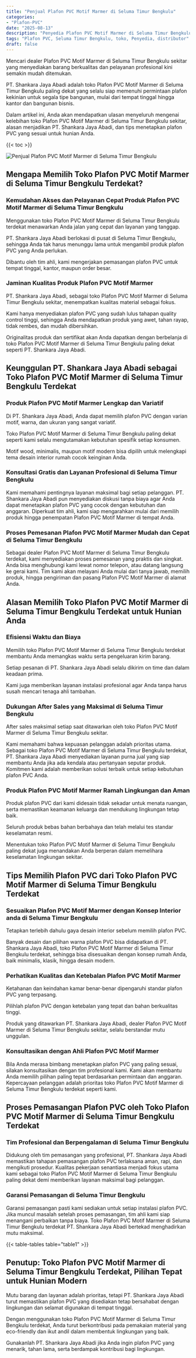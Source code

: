 ```yaml
---
title: "Penjual Plafon PVC Motif Marmer di Seluma Timur Bengkulu"
categories: 
- "Plafon-PVC"
date: "2025-08-13"
description: "Penyedia Plafon PVC Motif Marmer di Seluma Timur Bengkulu untuk hunian, office, serta gerai. Material terbaik, pilihan motif, variasi warna elegan, dengan servis penempatan oleh tenaga ahli ahli serta kepastian resmi!|Jasa distribusi Plafon PVC Motif Marmer di Seluma Timur Bengkulu untuk keperluan tempat tinggal, office, atau ritel, dengan plafon terbaik dan pemasangan oleh tim ahli serta garansi resmi.|Solusi Plafon PVC Motif Marmer di Seluma Timur Bengkulu yang terbukti bagi rumah, office, dan toko, dengan material unggulan dan instalasi oleh tim ahli dan kepastian resmi.|Penyediaan Plafon PVC Motif Marmer di Seluma Timur Bengkulu untuk hunian, perkantoran, serta ritel, beserta plafon terbaik dan penempatan oleh tenaga ahli berpengalaman, disertai beserta kepastian resmi.}"
tags: "Plafon PVC, Seluma Timur Bengkulu, toko, Penyedia, distributor"
draft: false
---
```


Mencari dealer Plafon PVC Motif Marmer di Seluma Timur Bengkulu sekitar yang menyediakan barang berkualitas dan pelayanan profesional kini semakin mudah ditemukan.

PT. Shankara Jaya Abadi adalah toko Plafon PVC Motif Marmer di Seluma Timur Bengkulu paling dekat yang selalu siap memenuhi permintaan plafon kekinian untuk segala tipe bangunan, mulai dari tempat tinggal hingga kantor dan bangunan bisnis.

Dalam artikel ini, Anda akan mendapatkan ulasan menyeluruh mengenai kelebihan toko Plafon PVC Motif Marmer di Seluma Timur Bengkulu sekitar, alasan menjadikan PT. Shankara Jaya Abadi, dan tips menetapkan plafon PVC yang sesuai untuk hunian Anda.

{{< toc >}}

![Penjual Plafon PVC Motif Marmer di Seluma Timur Bengkulu](/images/Plafon-PVC/Penjual-Plafon-PVC-Motif-Marmer-di-Seluma-Timur-Bengkulu.png)


## Mengapa Memilih Toko Plafon PVC Motif Marmer di Seluma Timur Bengkulu Terdekat?

### Kemudahan Akses dan Pelayanan Cepat Produk Plafon PVC Motif Marmer di Seluma Timur Bengkulu

Menggunakan toko Plafon PVC Motif Marmer di Seluma Timur Bengkulu terdekat menawarkan Anda jalan yang cepat dan layanan yang tanggap.

PT. Shankara Jaya Abadi berlokasi di pusat di Seluma Timur Bengkulu, sehingga Anda tak harus menunggu lama untuk mengambil produk plafon PVC yang Anda perlukan.

Dibantu oleh tim ahli, kami mengerjakan pemasangan plafon PVC untuk tempat tinggal, kantor, maupun order besar.

### Jaminan Kualitas Produk Plafon PVC Motif Marmer

PT. Shankara Jaya Abadi, sebagai toko Plafon PVC Motif Marmer di Seluma Timur Bengkulu sekitar, menempatkan kualitas material sebagai fokus.

Kami hanya menyediakan plafon PVC yang sudah lulus tahapan quality control tinggi, sehingga Anda mendapatkan produk yang awet, tahan rayap, tidak rembes, dan mudah dibersihkan.

Originalitas produk dan sertifikat akan Anda dapatkan dengan berbelanja di toko Plafon PVC Motif Marmer di Seluma Timur Bengkulu paling dekat seperti PT. Shankara Jaya Abadi.

## Keunggulan PT. Shankara Jaya Abadi sebagai Toko Plafon PVC Motif Marmer di Seluma Timur Bengkulu Terdekat

### Produk Plafon PVC Motif Marmer Lengkap dan Variatif

Di PT. Shankara Jaya Abadi, Anda dapat memilih plafon PVC dengan varian motif, warna, dan ukuran yang sangat variatif.

Toko Plafon PVC Motif Marmer di Seluma Timur Bengkulu paling dekat seperti kami selalu mengutamakan kebutuhan spesifik setiap konsumen.

Motif wood, minimalis, maupun motif modern bisa dipilih untuk melengkapi tema desain interior rumah cocok keinginan Anda.

### Konsultasi Gratis dan Layanan Profesional di Seluma Timur Bengkulu

Kami memahami pentingnya layanan maksimal bagi setiap pelanggan. PT. Shankara Jaya Abadi pun menyediakan diskusi tanpa biaya agar Anda dapat menetapkan plafon PVC yang cocok dengan kebutuhan dan anggaran. Diperkuat tim ahli, kami siap mengarahkan mulai dari memilih produk hingga penempatan Plafon PVC Motif Marmer di tempat Anda.

### Proses Pemesanan Plafon PVC Motif Marmer Mudah dan Cepat di Seluma Timur Bengkulu

Sebagai dealer Plafon PVC Motif Marmer di Seluma Timur Bengkulu terdekat, kami menyediakan proses pemesanan yang praktis dan singkat. Anda bisa menghubungi kami lewat nomor telepon, atau datang langsung ke gerai kami. Tim kami akan melayani Anda mulai dari tanya jawab, memilih produk, hingga pengiriman dan pasang Plafon PVC Motif Marmer di alamat Anda.

## Alasan Memilih Toko Plafon PVC Motif Marmer di Seluma Timur Bengkulu Terdekat untuk Hunian Anda

### Efisiensi Waktu dan Biaya

Memilih toko Plafon PVC Motif Marmer di Seluma Timur Bengkulu terdekat membantu Anda memangkas waktu serta pengeluaran kirim barang.

Setiap pesanan di PT. Shankara Jaya Abadi selalu dikirim on time dan dalam keadaan prima.

Kami juga memberikan layanan instalasi profesional agar Anda tanpa harus susah mencari tenaga ahli tambahan.

### Dukungan After Sales yang Maksimal di Seluma Timur Bengkulu

After sales maksimal setiap saat ditawarkan oleh toko Plafon PVC Motif Marmer di Seluma Timur Bengkulu sekitar.

Kami memahami bahwa kepuasan pelanggan adalah prioritas utama. Sebagai toko Plafon PVC Motif Marmer di Seluma Timur Bengkulu terdekat, PT. Shankara Jaya Abadi menyediakan layanan purna jual yang siap membantu Anda jika ada kendala atau pertanyaan seputar produk. Komitmen kami adalah memberikan solusi terbaik untuk setiap kebutuhan plafon PVC Anda.

### Produk Plafon PVC Motif Marmer Ramah Lingkungan dan Aman

Produk plafon PVC dari kami didesain tidak sekadar untuk menata ruangan, serta memastikan keamanan keluarga dan mendukung lingkungan tetap baik.

Seluruh produk bebas bahan berbahaya dan telah melalui tes standar keselamatan resmi.

Menentukan toko Plafon PVC Motif Marmer di Seluma Timur Bengkulu paling dekat juga menandakan Anda berperan dalam memelihara keselamatan lingkungan sekitar.

## Tips Memilih Plafon PVC dari Toko Plafon PVC Motif Marmer di Seluma Timur Bengkulu Terdekat

### Sesuaikan Plafon PVC Motif Marmer dengan Konsep Interior anda di Seluma Timur Bengkulu

Tetapkan terlebih dahulu gaya desain interior sebelum memilih plafon PVC.

Banyak desain dan pilihan warna plafon PVC bisa didapatkan di PT. Shankara Jaya Abadi, toko Plafon PVC Motif Marmer di Seluma Timur Bengkulu terdekat, sehingga bisa disesuaikan dengan konsep rumah Anda, baik minimalis, klasik, hingga desain modern.

### Perhatikan Kualitas dan Ketebalan Plafon PVC Motif Marmer

Ketahanan dan keindahan kamar benar-benar dipengaruhi standar plafon PVC yang terpasang.

Pilihlah plafon PVC dengan ketebalan yang tepat dan bahan berkualitas tinggi.

Produk yang ditawarkan PT. Shankara Jaya Abadi, dealer Plafon PVC Motif Marmer di Seluma Timur Bengkulu sekitar, selalu berstandar mutu unggulan.

### Konsultasikan dengan Ahli Plafon PVC Motif Marmer

Bila Anda merasa bimbang menetapkan plafon PVC yang paling sesuai, silakan konsultasikan dengan tim profesional kami. Kami akan membantu Anda memilih pilihan paling tepat berdasarkan permintaan dan anggaran. Kepercayaan pelanggan adalah prioritas toko Plafon PVC Motif Marmer di Seluma Timur Bengkulu terdekat seperti kami.

## Proses Pemasangan Plafon PVC oleh Toko Plafon PVC Motif Marmer di Seluma Timur Bengkulu Terdekat

### Tim Profesional dan Berpengalaman di Seluma Timur Bengkulu

Didukung oleh tim pemasangan yang profesional, PT. Shankara Jaya Abadi memastikan tahapan pemasangan plafon PVC terlaksana aman, rapi, dan mengikuti prosedur. Kualitas pekerjaan senantiasa menjadi fokus utama kami sebagai toko Plafon PVC Motif Marmer di Seluma Timur Bengkulu paling dekat demi memberikan layanan maksimal bagi pelanggan.

### Garansi Pemasangan di Seluma Timur Bengkulu

Garansi pemasangan pasti kami sediakan untuk setiap instalasi plafon PVC. Jika muncul masalah setelah proses pemasangan, tim ahli kami siap menangani perbaikan tanpa biaya. Toko Plafon PVC Motif Marmer di Seluma Timur Bengkulu terdekat PT. Shankara Jaya Abadi bertekad menghadirkan mutu maksimal.

{{< table-tables table="table1" >}}

## Penutup: Toko Plafon PVC Motif Marmer di Seluma Timur Bengkulu Terdekat, Pilihan Tepat untuk Hunian Modern

Mutu barang dan layanan adalah prioritas, tetapi PT. Shankara Jaya Abadi turut memastikan plafon PVC yang disediakan tetap bersahabat dengan lingkungan dan selamat digunakan di tempat tinggal.

Dengan menggunakan toko Plafon PVC Motif Marmer di Seluma Timur Bengkulu terdekat, Anda turut berkontribusi pada pemakaian material yang eco-friendly dan ikut andil dalam membentuk lingkungan yang baik.

Gunakanlah PT. Shankara Jaya Abadi jika Anda ingin plafon PVC yang menarik, tahan lama, serta berdampak kontribusi bagi lingkungan.